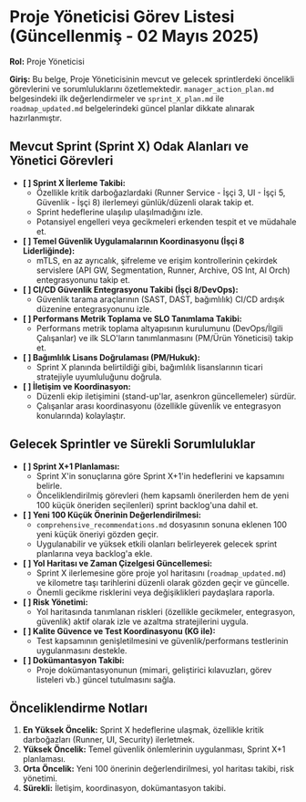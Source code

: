 # Proje Yöneticisi Görev Listesi (Güncellenmiş - 02 Mayıs 2025)

**Rol:** Proje Yöneticisi

**Giriş:** Bu belge, Proje Yöneticisinin mevcut ve gelecek sprintlerdeki öncelikli görevlerini ve sorumluluklarını özetlemektedir. `manager_action_plan.md` belgesindeki ilk değerlendirmeler ve `sprint_X_plan.md` ile `roadmap_updated.md` belgelerindeki güncel planlar dikkate alınarak hazırlanmıştır.

## Mevcut Sprint (Sprint X) Odak Alanları ve Yönetici Görevleri

*   **[ ] Sprint X İlerleme Takibi:**
    *   Özellikle kritik darboğazlardaki (Runner Service - İşçi 3, UI - İşçi 5, Güvenlik - İşçi 8) ilerlemeyi günlük/düzenli olarak takip et.
    *   Sprint hedeflerine ulaşılıp ulaşılmadığını izle.
    *   Potansiyel engelleri veya gecikmeleri erkenden tespit et ve müdahale et.
*   **[ ] Temel Güvenlik Uygulamalarının Koordinasyonu (İşçi 8 Liderliğinde):**
    *   mTLS, en az ayrıcalık, şifreleme ve erişim kontrollerinin çekirdek servislere (API GW, Segmentation, Runner, Archive, OS Int, AI Orch) entegrasyonunu takip et.
*   **[ ] CI/CD Güvenlik Entegrasyonu Takibi (İşçi 8/DevOps):**
    *   Güvenlik tarama araçlarının (SAST, DAST, bağımlılık) CI/CD ardışık düzenine entegrasyonunu izle.
*   **[ ] Performans Metrik Toplama ve SLO Tanımlama Takibi:**
    *   Performans metrik toplama altyapısının kurulumunu (DevOps/İlgili Çalışanlar) ve ilk SLO'ların tanımlanmasını (PM/Ürün Yöneticisi) takip et.
*   **[ ] Bağımlılık Lisans Doğrulaması (PM/Hukuk):**
    *   Sprint X planında belirtildiği gibi, bağımlılık lisanslarının ticari stratejiyle uyumluluğunu doğrula.
*   **[ ] İletişim ve Koordinasyon:**
    *   Düzenli ekip iletişimini (stand-up'lar, asenkron güncellemeler) sürdür.
    *   Çalışanlar arası koordinasyonu (özellikle güvenlik ve entegrasyon konularında) kolaylaştır.

## Gelecek Sprintler ve Sürekli Sorumluluklar

*   **[ ] Sprint X+1 Planlaması:**
    *   Sprint X'in sonuçlarına göre Sprint X+1'in hedeflerini ve kapsamını belirle.
    *   Önceliklendirilmiş görevleri (hem kapsamlı önerilerden hem de yeni 100 küçük öneriden seçilenleri) sprint backlog'una dahil et.
*   **[ ] Yeni 100 Küçük Önerinin Değerlendirilmesi:**
    *   `comprehensive_recommendations.md` dosyasının sonuna eklenen 100 yeni küçük öneriyi gözden geçir.
    *   Uygulanabilir ve yüksek etkili olanları belirleyerek gelecek sprint planlarına veya backlog'a ekle.
*   **[ ] Yol Haritası ve Zaman Çizelgesi Güncellemesi:**
    *   Sprint X ilerlemesine göre proje yol haritasını (`roadmap_updated.md`) ve kilometre taşı tarihlerini düzenli olarak gözden geçir ve güncelle.
    *   Önemli gecikme risklerini veya değişiklikleri paydaşlara raporla.
*   **[ ] Risk Yönetimi:**
    *   Yol haritasında tanımlanan riskleri (özellikle gecikmeler, entegrasyon, güvenlik) aktif olarak izle ve azaltma stratejilerini uygula.
*   **[ ] Kalite Güvence ve Test Koordinasyonu (KG ile):**
    *   Test kapsamının genişletilmesini ve güvenlik/performans testlerinin uygulanmasını destekle.
*   **[ ] Dokümantasyon Takibi:**
    *   Proje dokümantasyonunun (mimari, geliştirici kılavuzları, görev listeleri vb.) güncel tutulmasını sağla.

## Önceliklendirme Notları

1.  **En Yüksek Öncelik:** Sprint X hedeflerine ulaşmak, özellikle kritik darboğazları (Runner, UI, Security) ilerletmek.
2.  **Yüksek Öncelik:** Temel güvenlik önlemlerinin uygulanması, Sprint X+1 planlaması.
3.  **Orta Öncelik:** Yeni 100 önerinin değerlendirilmesi, yol haritası takibi, risk yönetimi.
4.  **Sürekli:** İletişim, koordinasyon, dokümantasyon takibi.

